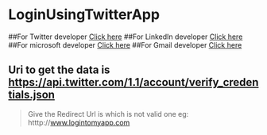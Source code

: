 # LoginUsingTwitterApp
##For Twitter developer [Click here](https://apps.twitter.com)
##For LinkedIn developer [Click here](https://developer.linkedin.com/)
##For microsoft developer [Click here](https://apps.dev.microsoft.com)
##For Gmail developer [Click here](https://console.developers.google.com)
## Uri to get the data is https://api.twitter.com/1.1/account/verify_credentials.json
>Give the Redirect Url is which is not valid one eg: htttp://www.logintomyapp.com


